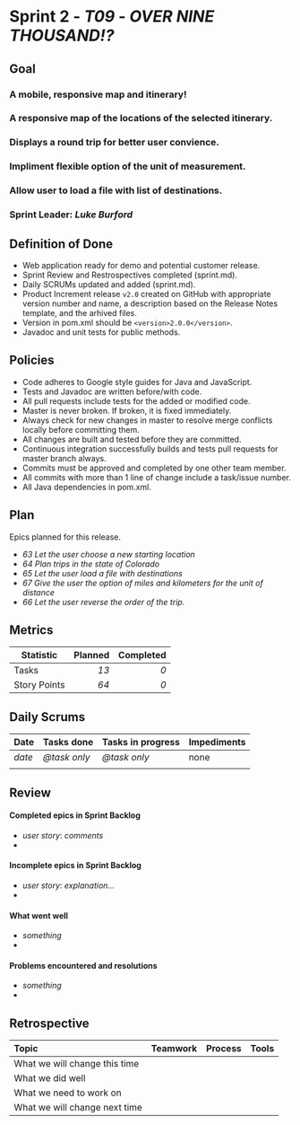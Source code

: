 # Sprint 2 - *T09* - *OVER NINE THOUSAND!?*

## Goal

### A mobile, responsive map and itinerary!
### A responsive map of the locations of the selected itinerary.
### Displays a round trip for better user convience.
### Impliment flexible option of the unit of measurement.
### Allow user to load a file with list of destinations.

### Sprint Leader: *Luke Burford*

## Definition of Done

* Web application ready for demo and potential customer release.
* Sprint Review and Restrospectives completed (sprint.md).
* Daily SCRUMs updated and added (sprint.md).
* Product Increment release `v2.0` created on GitHub with appropriate version number and name, a description based on the Release Notes template, and the arhived files.
* Version in pom.xml should be `<version>2.0.0</version>`.
* Javadoc and unit tests for public methods.

## Policies

* Code adheres to Google style guides for Java and JavaScript.
* Tests and Javadoc are written before/with code.  
* All pull requests include tests for the added or modified code.
* Master is never broken.  If broken, it is fixed immediately.
* Always check for new changes in master to resolve merge conflicts locally before committing them.
* All changes are built and tested before they are committed.
* Continuous integration successfully builds and tests pull requests for master branch always.
* Commits must be approved and completed by one other team member.
* All commits with more than 1 line of change include a task/issue number.
* All Java dependencies in pom.xml.

## Plan

Epics planned for this release.

* *63 Let the user choose a new starting location*
* *64 Plan trips in the state of Colorado*
* *65 Let the user load a file with destinations*
* *67 Give the user the option of miles and kilometers for the unit of distance*
* *66 Let the user reverse the order of the trip.*

## Metrics

Statistic | Planned | Completed
--- | ---: | ---:
Tasks |  *13* | *0* 
Story Points |  *64* | *0* 

## Daily Scrums

Date | Tasks done  | Tasks in progress | Impediments 
:--- | :--- | :--- | :--- 
*date* | *@task only* | *@task only* | none
 | | | 
 

## Review

#### Completed epics in Sprint Backlog 
* *user story*:  *comments*
* 

#### Incomplete epics in Sprint Backlog 
* *user story*: *explanation...*
*

#### What went well
* *something*
*

#### Problems encountered and resolutions
* *something*
*

## Retrospective

Topic | Teamwork | Process | Tools
:--- | :--- | :--- | :---
What we will change this time |  |  | 
What we did well |  |  | 
What we need to work on |  |  |
What we will change next time |  |  | 
